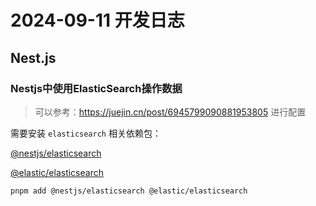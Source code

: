 # 2024-09-11 开发日志

## Nest.js

### Nestjs中使用ElasticSearch操作数据

> 可以参考：<https://juejin.cn/post/6945799090881953805> 进行配置

需要安装 `elasticsearch` 相关依赖包：

[@nestjs/elasticsearch](https://github.com/nestjs/elasticsearch)

[@elastic/elasticsearch](https://www.elastic.co/guide/en/elasticsearch/client/javascript-api/current/getting-started-js.html)

```bash
pnpm add @nestjs/elasticsearch @elastic/elasticsearch
```
